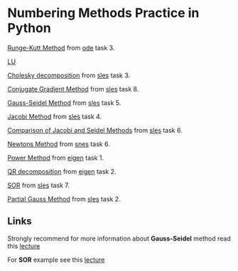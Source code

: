 # Numbering Methods Practice in Python

[Runge-Kutt Method](https://github.com/mrcracken/numbering-methods/blob/master/MethodRunge-Kutta.py) from [ode](https://slemeshevsky.github.io/num-mmf/ode/html/._ode-FlatUI001.html#ode:tasks:rk) task 3.<br>

[LU](https://github.com/mrcracken/numbering-methods/blob/master/LU.py)<br>

[Cholesky decomposition](https://github.com/mrcracken/numbering-methods/blob/master/Cholesky.py) from [sles](https://slemeshevsky.github.io/num-mmf/sles/html/._sles-FlatUI003.html#sles:sles-tasks:piv) task 3.<br>

[Conjugate Gradient Method](https://github.com/mrcracken/numbering-methods/blob/master/ConjugateGradient.py)  from [sles](https://slemeshevsky.github.io/num-mmf/sles/html/._sles-FlatUI003.html#sles:sles-tasks:piv) task 8.<br>

[Gauss-Seidel Method](https://github.com/mrcracken/numbering-methods/blob/master/GaussSeidelMethod.py) from [sles](https://slemeshevsky.github.io/num-mmf/sles/html/._sles-FlatUI003.html#sles:sles-tasks:piv) task 5.<br>

[Jacobi Method](https://github.com/mrcracken/numbering-methods/blob/master/JacobiMethod.py) from [sles](https://slemeshevsky.github.io/num-mmf/sles/html/._sles-FlatUI003.html#sles:sles-tasks:piv) task 4.<br>

[Comparison of Jacobi and Seidel Methods](https://github.com/mrcracken/numbering-methods/blob/master/JacobiSeidelCompare.py) from [sles](https://slemeshevsky.github.io/num-mmf/sles/html/._sles-FlatUI003.html#sles:sles-tasks:piv) task 6.<br>

[Newtons Method](https://github.com/mrcracken/numbering-methods/blob/master/NewtonsMethod.py) from [snes](https://slemeshevsky.github.io/num-mmf/snes/html/._snes-FlatUI002.html#snes:tasks:newton_sys) task 6.<br>

[Power Method](https://github.com/mrcracken/numbering-methods/blob/master/PowerMethod.py) from [eigen](https://slemeshevsky.github.io/num-mmf/eigen/html/._eigen-FlatUI001.html#eigen:tasks:degree_max) task 1.<br>

[QR decomposition](https://github.com/mrcracken/numbering-methods/blob/master/QR.py) from [eigen](https://slemeshevsky.github.io/num-mmf/eigen/html/._eigen-FlatUI001.html#eigen:tasks:degree_max) task 2.<br>

[SOR](https://github.com/mrcracken/numbering-methods/blob/master/SOR.py) from [sles](https://slemeshevsky.github.io/num-mmf/sles/html/._sles-FlatUI003.html#sles:sles-tasks:piv) task 7.<br>

[Partial Gauss Method](https://github.com/mrcracken/numbering-methods/blob/master/PartialGaussMethod.py) from [sles](https://slemeshevsky.github.io/num-mmf/sles/html/._sles-FlatUI003.html#sles:sles-tasks:piv) task 2.

## Links

Strongly recommend for more information about <b>Gauss-Seidel</b> method read this <a href="https://docdro.id/GVHc6iY">lecture</a>

For <b>SOR</b> example see this <a href="https://www.docdroid.net/sZxwHhO/asor.pdf">lecture</a>
